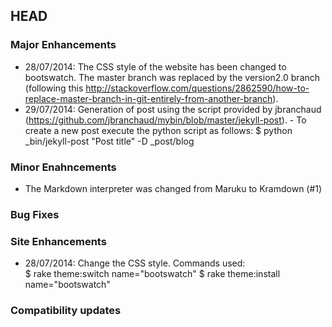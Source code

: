 ## HEAD

### Major Enhancements

  * 28/07/2014: The CSS style of the website has been changed to bootswatch. The master branch was replaced by the version2.0 branch (following this http://stackoverflow.com/questions/2862590/how-to-replace-master-branch-in-git-entirely-from-another-branch).
  * 29/07/2014: Generation of post using the script provided by jbranchaud (https://github.com/jbranchaud/mybin/blob/master/jekyll-post).
		- To create a new post execute the python script as follows: $ python _bin/jekyll-post "Post title" -D _post/blog

### Minor Enahncements
  * The Markdown interpreter was changed from Maruku to Kramdown (#1)

### Bug Fixes

### Site Enhancements
  * 28/07/2014: Change the CSS style. Commands used:  
		$ rake theme:switch name="bootswatch"
		$ rake theme:install name="bootswatch"

### Compatibility updates

